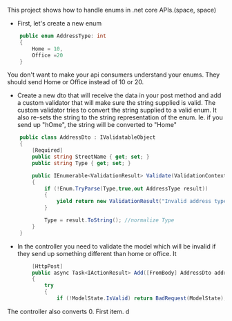 This project shows how to handle enums in .net core APIs.(space, space)

- First, let's create a new enum
``` csharp {.line-numbers}
    public enum AddressType: int
    {
        Home = 10,
        Office =20
    }
```
You don't want to make your api consumers understand your enums. They should send Home or Office instead of 10 or 20.

- Create a new dto that will receive the data in your post method and add a custom validator that will make sure the string supplied is valid.
The custom validator tries to convert the string supplied to a valid enum. It also re-sets the string to the string representation of the enum. Ie. if you send up "hOme", the string will be converted to "Home"

``` csharp {.line-numbers}
    public class AddressDto : IValidatableObject
    {
        [Required]
        public string StreetName { get; set; }
        public string Type { get; set; }

        public IEnumerable<ValidationResult> Validate(ValidationContext validationContext)
        {
            if (!Enum.TryParse(Type,true,out AddressType result))
            {
                yield return new ValidationResult("Invalid address type", new[] { nameof(AddressType) });
            }

            Type = result.ToString(); //normalize Type
        }
    }
```

- In the controller you need to validate the model which will be invalid if they send up something different than home or office.
It 
``` csharp {.line-numbers}
        [HttpPost]
        public async Task<IActionResult> Add([FromBody] AddressDto addressDto)
        {
            try
            {
                if (!ModelState.IsValid) return BadRequest(ModelState);
```
The controller also converts 
0. First item.
d